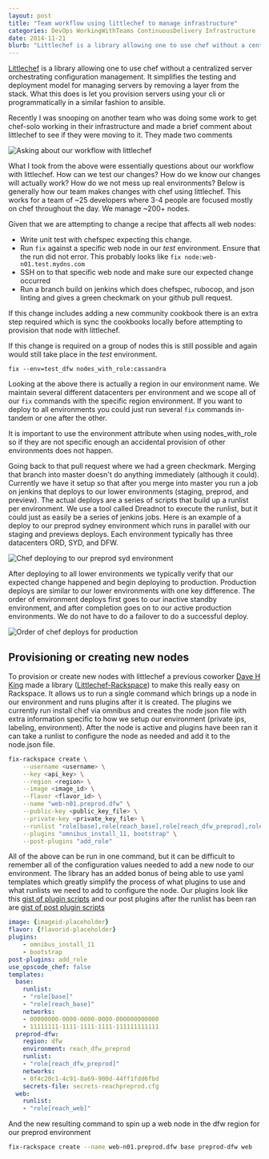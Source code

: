 ```yaml
---
layout: post
title: "Team workflow using littlechef to manage infrastructure"
categories: DevOps WorkingWithTeams ContinuousDelivery Infrastructure
date: 2014-11-21
blurb: "Littlechef is a library allowing one to use chef without a centralized server orchestrating configuration management. It simplifies the testing and deployment model for managing servers by removing a layer from the stack. What this does is let you provision servers using your cli or programmatically in a similar fashion to ansible."
---
```


[littlechef]: https://github.com/tobami/littlechef
[mburns_comment]: http://b7cc86bc05773bcecd41-4057535a55b255b6cbfb486a61b5692d.r49.cf1.rackcdn.com/littlechef_workflow/Selection_073.png
[chef_deploy]: http://b7cc86bc05773bcecd41-4057535a55b255b6cbfb486a61b5692d.r49.cf1.rackcdn.com/littlechef_workflow/chef_run.png
[deploy_order]: http://b7cc86bc05773bcecd41-4057535a55b255b6cbfb486a61b5692d.r49.cf1.rackcdn.com/littlechef_workflow/deploy%20order.png
[dave_king]: http://davehking.com/
[littlechef_rackspace]: https://github.com/tildedave/littlechef-rackspace
[littlechef_rackspace_plugins]: https://gist.github.com/riltsken/c9996cf9af2c6b9ecade
[littlechef_rackspace_post_plugins]: https://gist.github.com/riltsken/44103d0e495827758fbe

[Littlechef][littlechef] is a library allowing one to use chef without a centralized server orchestrating configuration management. It simplifies the testing and deployment model for managing servers by removing a layer from the stack. What this does is let you provision servers using your cli or programmatically in a similar fashion to ansible.

Recently I was snooping on another team who was doing some work to get chef-solo working in their infrastructure and made a brief comment about littlechef to see if they were moving to it. They made two comments

![Asking about our workflow with littlechef][mburns_comment]

What I took from the above were essentially questions about our workflow with littlechef. How can we test our changes? How do we know our changes will actually work? How do we not mess up real environments? Below is generally how our team makes changes with chef using littlechef. This works for a team of ~25 developers where 3-4 people are focused mostly on chef throughout the day. We manage ~200+ nodes.

Given that we are attempting to change a recipe that affects all web nodes:

- Write unit test with chefspec expecting this change.
- Run `fix` against a specific web node in our _test_ environment. Ensure that the run did not error. This probably looks like `fix node:web-n01.test.mydns.com`
- SSH on to that specific web node and make sure our expected change occurred
- Run a branch build on jenkins which does chefspec, rubocop, and json linting and gives a green checkmark on your github pull request.

If this change includes adding a new community cookbook there is an extra step required which is sync the cookbooks locally before attempting to provision that node with littlechef.

If this change is required on a group of nodes this is still possible and again would still take place in the _test_ environment.

`fix --env=test_dfw nodes_with_role:cassandra`

Looking at the above there is actually a region in our environment name. We maintain several different datacenters per environment and we scope all of our `fix` commands with the specific region environment. If you want to deploy to all environments you could just run several `fix` commands in-tandem or one after the other.

It is important to use the environment attribute when using nodes_with_role so if they are not specific enough an accidental provision of other environments does not happen.

Going back to that pull request where we had a green checkmark. Merging that branch into master doesn't do anything immediately (although it could). Currently we have it setup so that after you merge into master you run a job on jenkins that deploys to our lower environments (staging, preprod, and preview). The actual deploys are a series of scripts that build up a runlist per environment. We use a tool called Dreadnot to execute the runlist, but it could just as easily be a series of jenkins jobs. Here is an example of a deploy to our preprod sydney environment which runs in parallel with our staging and previews deploys. Each environment typically has three datacenters ORD, SYD, and DFW.

![Chef deploying to our preprod syd environment][chef_deploy]

After deploying to all lower environments we typically verify that our expected change happened and begin deploying to production. Production deploys are similar to our lower environments with one key difference. The order of environment deploys first goes to our inactive standby environment, and after completion goes on to our active production environments. We do not have to do a failover to do a successful deploy.

![Order of chef deploys for production][deploy_order]


Provisioning or creating new nodes
--------------------------------

To provision or create new nodes with littlechef a previous coworker [Dave H King][dave_king] made a library ([Littlechef-Rackspace][littlechef_rackspace]) to make this really easy on Rackspace. It allows us to run a single command which brings up a node in our environment and runs plugins after it is created. The plugins we currently run install chef via omnibus and creates the node json file with extra information specific to how we setup our environment (private ips, labeling, environment). After the node is active and plugins have been ran it can take a runlist to configure the node as needed and add it to the node.json file.

``` bash
fix-rackspace create \
    --username <username> \
    --key <api_key> \
    --region <region> \
    --image <image_id> \
    --flavor <flavor_id> \
    --name "web-n01.preprod.dfw" \
    --public-key <public_key_file> \
    --private-key <private_key_file> \
    --runlist "role[base],role[reach_base],role[reach_dfw_preprod],role[web]" \
    --plugins "omnibus_install_11, bootstrap" \
    --post-plugins "add_role"
```

All of the above can be run in one command, but it can be difficult to remember all of the configuration values needed to add a new node to our environment. The library has an added bonus of being able to use yaml templates which greatly simplify the process of what plugins to use and what runlists we need to add to configure the node. Our plugins look like this [gist of plugin scripts][littlechef_rackspace_plugins] and our post plugins after the runlist has been ran are [gist of post plugin scripts][littlechef_rackspace_post_plugins]

``` yaml
image: {imageid-placeholder}
flavor: {flavorid-placeholder}
plugins:
    - omnibus_install_11
    - bootstrap
post-plugins: add_role
use_opscode_chef: false
templates:
  base:
    runlist:
    - "role[base]"
    - "role[reach_base]"
    networks:
    - 00000000-0000-0000-0000-000000000000
    - 11111111-1111-1111-1111-111111111111
  preprod-dfw:
    region: dfw
    environment: reach_dfw_preprod
    runlist:
    - "role[reach_dfw_preprod]"
    networks:
    - 0f4c20c1-4c91-8a69-900d-44ff1fdd6fbd
    secrets-file: secrets-reachpreprod.cfg
  web:
    runlist:
    - "role[reach_web]"
```

And the new resulting command to spin up a web node in the dfw region for our preprod environment

``` bash
fix-rackspace create --name web-n01.preprod.dfw base preprod-dfw web
```
